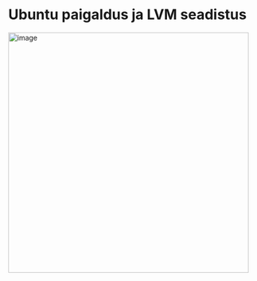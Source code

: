 # Ubuntu paigaldus ja LVM seadistus


<img width="483" alt="image" src="https://github.com/riikaseeba/opsys2023/assets/144622934/a8279621-6b68-4c82-ac29-20a85bce1af6">
